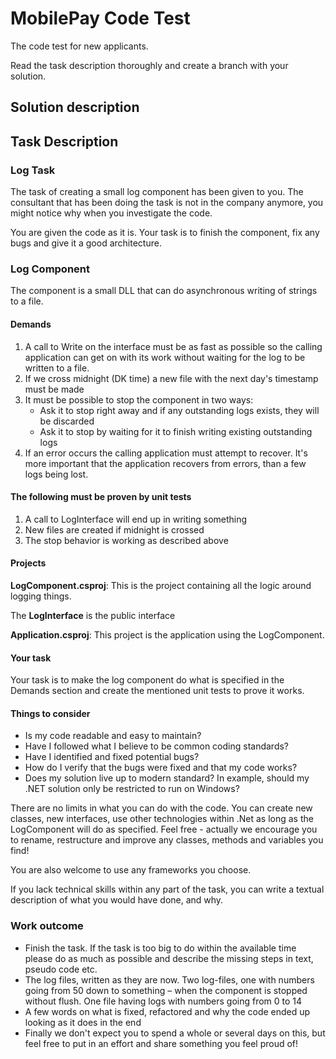 


# MobilePay Code Test
The code test for new applicants.

Read the task description thoroughly and create a branch with your solution.
## Solution description
## Task Description

### Log	Task

The task of creating a small log component has been given to you. The consultant that has been doing
the task is not in the company anymore, you might notice why when you investigate the code.

You are given the code as it is. Your task is to finish the component, fix any bugs and give it a good
architecture.

### Log Component

The component is a small DLL that can do asynchronous writing of strings to a file.

#### Demands

1. A call to Write on the interface must be as fast as possible so the calling application can get on with its
work without waiting for the log to be written to a file.
2. If we cross midnight (DK time) a new file with the next day's timestamp must be made
3. It must be possible to stop the component in two ways:
    * Ask it to stop right away and if any outstanding logs exists, they will be discarded
    * Ask it to stop by waiting for it to finish writing existing outstanding logs
4. If an error occurs the calling application must attempt to recover. It's more important that the application recovers from errors, than a few logs being lost.


#### The following must be proven by unit tests

1. A call to LogInterface will end up in writing something
2. New files are created if midnight is crossed
3. The stop behavior is working as described above

#### Projects

**LogComponent.csproj**: This is the project containing all the logic around logging things.

The **LogInterface** is the public interface

**Application.csproj**: This project is the application using the LogComponent.

#### Your task

Your task is to make the log component do what is specified in the Demands section and create the
mentioned unit tests to prove it works.

#### Things to consider

* Is my code readable and easy to maintain? 
* Have I followed what I believe to be common coding standards?
* Have I identified and fixed potential bugs?
* How do I verify that the bugs were fixed and that my code works? 
* Does my solution live up to modern standard? In example, should my .NET solution only be restricted to run on Windows?

There are no limits in what you can do with the code. You can create new classes, new interfaces, use
other technologies within .Net as long as the LogComponent will do as specified. 
Feel free - actually we encourage you to rename, restructure and improve any classes, methods and variables you find!

You are also welcome to use any frameworks you choose. 

If you lack technical skills within any part of the task, you can write a textual description of what you
would have done, and why.

### Work outcome

* Finish the task. If the task is too big to do within the available time please do as
much as possible and describe the missing steps in text, pseudo code etc.
* The log files, written as they are now. Two log-files, one with numbers going from 50 down
to something – when the component is stopped without flush. One file having logs with
numbers going from 0 to 14
* A few words on what is fixed, refactored and why the code ended up looking as it does in
the end
* Finally we don't expect you to spend a whole or several days on this, but feel free to put in an effort and share something you feel proud of!
